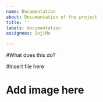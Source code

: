 ```yaml
---
name: Documentation
about: Documentation of the project
title: ''
labels: documentation
assignees: SejiMe

---
```


#What does this do? 

#Insert file here

# Add image here
